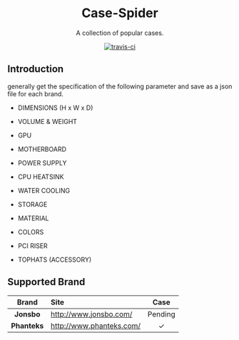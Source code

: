 <h1 align="center">Case-Spider</h1>
<p align="center">A collection of popular cases.</p>
<p align="center">
  <a href="https://travis-ci.org/huyinjie/Case-Spider.svg?branch=master"><img src="https://travis-ci.org/huyinjie/Case-Spider.svg?branch=master" alt="travis-ci"></a>
</p>

## Introduction
generally get the specification of the  following parameter and save as a json file for each brand.

- DIMENSIONS (H x W x D)

- VOLUME & WEIGHT
- GPU
- MOTHERBOARD
- POWER SUPPLY
- CPU HEATSINK
- WATER COOLING
- STORAGE
- MATERIAL
- COLORS
- PCI RISER
- TOPHATS (ACCESSORY)


## Supported Brand

|     Brand    | Site                         | Case |
|     :--:     | :--                          | :-----: |
|  **Jonsbo**  | <http://www.jonsbo.com/>     |Pending|
| **Phanteks** | <http://www.phanteks.com/>   |✓|
